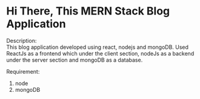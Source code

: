 # Hi There, This MERN Stack Blog Application

Description: </br>
  This blog application developed using react, nodejs and mongoDB. Used ReactJs as a frontend which under the client section, nodeJs as a backend under the server 
  section and mongoDB as a database.
  
Requirement: </br>
  1) node </br>
  2) mongoDB </br>
